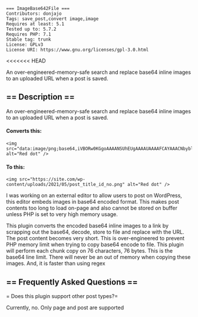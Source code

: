 ```
=== ImageBase642File ===
Contributors: donjajo
Tags: save_post,convert image,image
Requires at least: 5.1
Tested up to: 5.7.2
Requires PHP: 7.1
Stable tag: trunk
License: GPLv3
License URI: https://www.gnu.org/licenses/gpl-3.0.html
```
<<<<<<< HEAD

An over-engineered-memory-safe search and replace base64 inline images to an uploaded URL when a post is saved.

## == Description ==

An over-engineered-memory-safe search and replace base64 inline images to an uploaded URL when a post is saved.

#### Converts this:

```
<img src="data:image/png;base64,iVBORw0KGgoAAAANSUhEUgAAAAUAAAAFCAYAAACNbyblAAAAHElEQVQI12P4//8/w38GIAXDIBKE0DHxgljNBAAO9TXL0Y4OHwAAAABJRU5ErkJggg==" alt="Red dot" />
```

#### To this:
```
<img src="https://site.com/wp-content/uploads/2021/05/post_title_id_no.png" alt="Red dot" />
```

I was working on an external editor to allow users to post on WordPress, this editor embeds images in base64 encoded format. This makes post contents too long to load on-page and also cannot be stored on buffer unless PHP is set to very high memory usage.

This plugin converts the encoded base64 inline images to a link by scrapping out the base64, decode, store to file and replace with the URL. The post content becomes very short. This is over-engineered to prevent PHP memory limit when trying to copy base64 encode to file. This plugin will perform each chunk copy on 76 characters, 76 bytes. This is the base64 line limit. There will never be an out of memory when copying these images. 
And, it is faster than using regex

## == Frequently Asked Questions ==

= Does this plugin support other post types?=

Currently, no. Only page and post are supported
